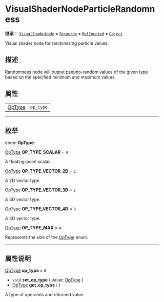 <!-- ⚠ 请勿编辑本文件 ⚠ -->
<!-- 本文档使用脚本从 WeDot 引擎源码仓库生成。 -->
<!-- 生成脚本：https://github.com/WeDot-Engine/WeDot/tree/4.3/doc/tools/make_md.py； -->
<!-- 原文件：https://github.com/WeDot-Engine/WeDot/tree/4.3/doc/classes/VisualShaderNodeParticleRandomness.xml。 -->

<div id="_class_visualshadernodeparticlerandomness"></div>

# VisualShaderNodeParticleRandomness

**继承：** [`VisualShaderNode`](class_visualshadernode.md) **<** [`Resource`](class_resource.md) **<** [`RefCounted`](class_refcounted.md) **<** [`Object`](class_object.md)

Visual shader node for randomizing particle values.

## 描述

Randomness node will output pseudo-random values of the given type based on the specified minimum and maximum values.

## 属性

|||
|:-:|:--|
| [OpType](#enum_visualshadernodeparticlerandomness_optype) | [`op_type`](class_visualshadernodeparticlerandomness.md#class_visualshadernodeparticlerandomness_property_op_type) | ``0`` |

<!-- rst-class:: classref-section-separator -->

---

## 枚举

<div id="_class_enum_visualshadernodeparticlerandomness_optype"></div>

enum **OpType**: <div id="enum_visualshadernodeparticlerandomness_optype"></div>

<div id="_class_visualshadernodeparticlerandomness_constant_op_type_scalar"></div>

[OpType](#enum_visualshadernodeparticlerandomness_optype) **OP_TYPE_SCALAR** = ``0``

A floating-point scalar.

<div id="_class_visualshadernodeparticlerandomness_constant_op_type_vector_2d"></div>

[OpType](#enum_visualshadernodeparticlerandomness_optype) **OP_TYPE_VECTOR_2D** = ``1``

A 2D vector type.

<div id="_class_visualshadernodeparticlerandomness_constant_op_type_vector_3d"></div>

[OpType](#enum_visualshadernodeparticlerandomness_optype) **OP_TYPE_VECTOR_3D** = ``2``

A 3D vector type.

<div id="_class_visualshadernodeparticlerandomness_constant_op_type_vector_4d"></div>

[OpType](#enum_visualshadernodeparticlerandomness_optype) **OP_TYPE_VECTOR_4D** = ``3``

A 4D vector type.

<div id="_class_visualshadernodeparticlerandomness_constant_op_type_max"></div>

[OpType](#enum_visualshadernodeparticlerandomness_optype) **OP_TYPE_MAX** = ``4``

Represents the size of the [OpType](#enum_visualshadernodeparticlerandomness_optype) enum.

<!-- rst-class:: classref-section-separator -->

---

## 属性说明

<div id="_class_visualshadernodeparticlerandomness_property_op_type"></div>

[OpType](#enum_visualshadernodeparticlerandomness_optype) **op_type** = ``0`` <div id="class_visualshadernodeparticlerandomness_property_op_type"></div>

- `void` **set_op_type** ( value: [OpType](#enum_visualshadernodeparticlerandomness_optype) )
- [OpType](#enum_visualshadernodeparticlerandomness_optype) **get_op_type** ( )

A type of operands and returned value.

[^virtual]: 本方法通常需要用户覆盖才能生效。
[^const]: 本方法无副作用，不会修改该实例的任何成员变量。
[^vararg]: 本方法除了能接受在此处描述的参数外，还能够继续接受任意数量的参数。
[^constructor]: 本方法用于构造某个类型。
[^static]: 调用本方法无需实例，可直接使用类名进行调用。
[^operator]: 本方法描述的是使用本类型作为左操作数的有效运算符。
[^bitfield]: 这个值是由下列位标志构成位掩码的整数。
[^void]: 无返回值。
